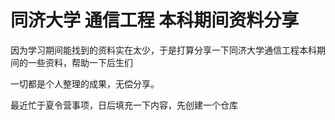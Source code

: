 # 同济大学 通信工程 本科期间资料分享

因为学习期间能找到的资料实在太少，于是打算分享一下同济大学通信工程本科期间的一些资料，帮助一下后生们

一切都是个人整理的成果，无偿分享。

最近忙于夏令营事项，日后填充一下内容，先创建一个仓库
